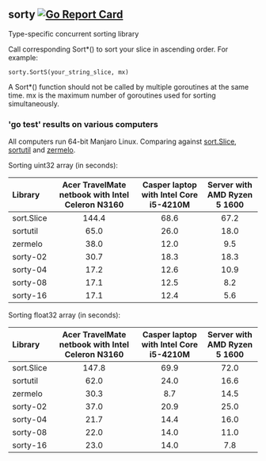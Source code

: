## sorty [![Go Report Card](https://goreportcard.com/badge/github.com/jfcg/sorty)](https://goreportcard.com/report/github.com/jfcg/sorty)
Type-specific concurrent sorting library

Call corresponding Sort\*() to sort your slice in ascending order. For example:
```
sorty.SortS(your_string_slice, mx)
```
A Sort\*() function should not be called by multiple goroutines at the same time. mx is the maximum number of goroutines used for sorting simultaneously.

### 'go test' results on various computers
All computers run 64-bit Manjaro Linux. Comparing against [sort.Slice](https://golang.org/pkg/sort), [sortutil](https://github.com/twotwotwo/sorts) and [zermelo](https://github.com/shawnsmithdev/zermelo).

Sorting uint32 array (in seconds):

Library|Acer TravelMate netbook with Intel Celeron N3160|Casper laptop with Intel Core i5-4210M|Server with AMD Ryzen 5 1600
:---|:---:|:---:|:---:
sort.Slice|144.4|68.6|67.2
sortutil  | 65.0|26.0|18.0
zermelo   | 38.0|12.0| 9.5
sorty-02  | 30.7|18.3|18.3
sorty-04  | 17.2|12.6|10.9
sorty-08  | 17.1|12.5| 8.2
sorty-16  | 17.1|12.4| 5.6

Sorting float32 array (in seconds):

Library|Acer TravelMate netbook with Intel Celeron N3160|Casper laptop with Intel Core i5-4210M|Server with AMD Ryzen 5 1600
:---|:---:|:---:|:---:
sort.Slice|147.8|69.9|72.0
sortutil  | 62.0|24.0|16.6
zermelo   | 30.3| 8.7|14.5
sorty-02  | 37.0|20.9|25.0
sorty-04  | 21.7|14.4|16.0
sorty-08  | 22.0|14.0|11.0
sorty-16  | 23.0|14.0| 7.8
